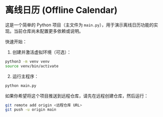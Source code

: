 # 离线日历 (Offline Calendar)

这是一个简单的 Python 项目（主文件为 `main.py`），用于演示离线日历功能的实现。当前仓库尚未配置更多依赖或说明。

快速开始：

1. 创建并激活虚拟环境（可选）：

```bash
python3 -m venv venv
source venv/bin/activate
```

2. 运行主程序：

```bash
python main.py
```

如果你希望将这个项目推送到远程仓库，请先在远程创建仓库，然后运行：

```bash
git remote add origin <远程仓库 URL>
git push -u origin main
```
